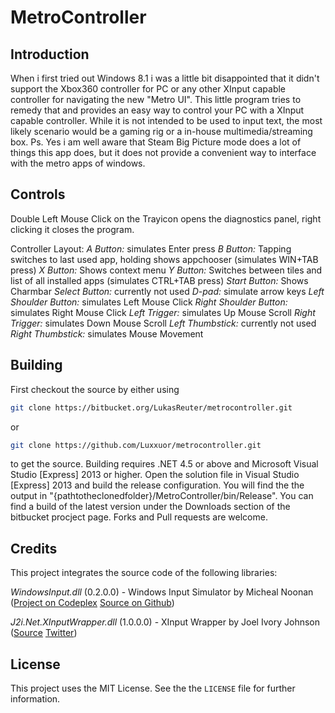 # MetroController

## Introduction

When i first tried out Windows 8.1 i was a little bit disappointed that it didn't support the Xbox360 controller for PC or any other XInput capable controller for navigating the new "Metro UI".
This little program tries to remedy that and provides an easy way to control your PC with a XInput capable controller.
While it is not intended to be used to input text, the most likely scenario would be a gaming rig or a in-house multimedia/streaming box.
Ps. Yes i am well aware that Steam Big Picture mode does a lot of things this app does, but it does not provide a convenient way to interface with the metro apps of windows.


## Controls

Double Left Mouse Click on the Trayicon opens the diagnostics panel, right clicking it closes the program.

Controller Layout:
*A Button:* simulates Enter press
*B Button:* Tapping switches to last used app, holding shows appchooser (simulates WIN+TAB press)
*X Button:* Shows context menu
*Y Button:* Switches between tiles and list of all installed apps (simulates CTRL+TAB press)
*Start Button:* Shows Charmbar
*Select Button:* currently not used
*D-pad:* simulate arrow keys
*Left Shoulder Button:* simulates Left Mouse Click 
*Right Shoulder Button:* simulates Right Mouse Click
*Left Trigger:* simulates Up Mouse Scroll
*Right Trigger:* simulates Down Mouse Scroll
*Left Thumbstick:* currently not used
*Right Thumbstick:* simulates Mouse Movement



## Building

First checkout the source by either using 

``` sh
git clone https://bitbucket.org/LukasReuter/metrocontroller.git
```

or

``` sh
git clone https://github.com/Luxxuor/metrocontroller.git
```

to get the source. Building requires .NET 4.5 or above and Microsoft Visual Studio [Express] 2013 or higher.
Open the solution file in Visual Studio [Express] 2013 and build the release configuration.
You will find the the output in "{pathtotheclonedfolder}/MetroController/bin/Release". You can find a build of the latest version under the Downloads section of the bitbucket procject page. 
Forks and Pull requests are welcome.


## Credits

This project integrates the source code of the following libraries:

*WindowsInput.dll* (0.2.0.0) - Windows Input Simulator by Micheal Noonan ([Project on Codeplex](https://inputsimulator.codeplex.com/)
																		  [Source on Github](https://github.com/michaelnoonan/inputsimulator))

*J2i.Net.XInputWrapper.dll* (1.0.0.0) - XInput Wrapper by Joel Ivory Johnson ([Source](http://www.j2i.net/blogEngine/post/2012/11/11/Using-XInput-to-access-an-Xbox-360-Controller-in-Managed-Code.aspx)
																			  [Twitter](https://twitter.com/j2inet))


## License

This project uses the MIT License. See the the `LICENSE` file for further information.
